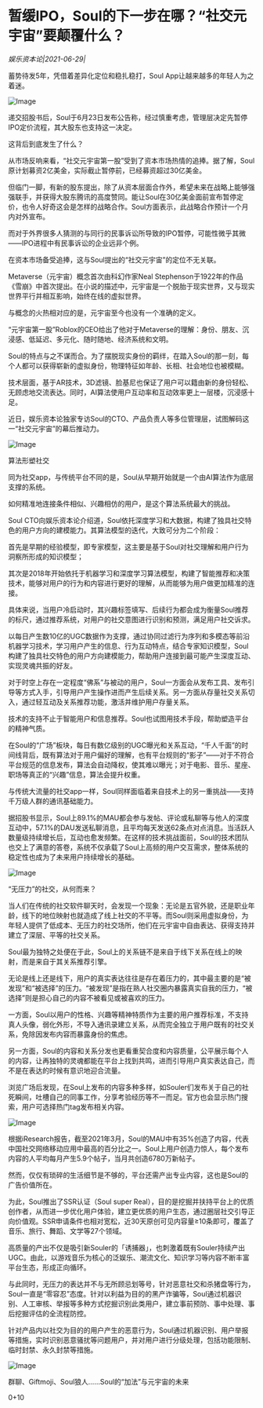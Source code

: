 # 暂缓IPO，Soul的下一步在哪？“社交元宇宙”要颠覆什么？

*娱乐资本论|2021-06-29|*

蓄势待发5年，凭借着差异化定位和稳扎稳打，Soul App让越来越多的年轻人为之着迷。

![Image](https://mmbiz.qpic.cn/mmbiz_png/jNZszpkibXxicYQNHsRk7ZyqlLWzSRZP66uRyndialvhJtGBL3VVhb80PGQt3BiaiaKMp5ib0CRFyWwB4TVRI88nqf2g/640?wx_fmt=png&tp=webp&wxfrom=5&wx_lazy=1&wx_co=1)

递交招股书后，Soul于6月23日发布公告称，经过慎重考虑，管理层决定先暂停IPO定价流程，其大股东也支持这一决定。

这背后到底发生了什么？

从市场反响来看，“社交元宇宙第一股”受到了资本市场热情的追捧。据了解，Soul原计划募资2亿美金，实际截止暂停前，已经募资超过30亿美金。

但临门一脚，有新的股东提出，除了从资本层面合作外，希望未来在战略上能够强强联手，并获得大股东腾讯的高度赞同。能让Soul在30亿美金面前宣布暂停定价，也令人好奇这会是怎样的战略合作。Soul方面表示，此战略合作预计一个月内对外宣布。

而对于外界很多人猜测的与同行的民事诉讼所导致的IPO暂停，可能性微乎其微——IPO进程中有民事诉讼的企业远非个例。

在资本市场备受追捧，这与Soul提出的“社交元宇宙”的定位不无关联。

Metaverse（元宇宙）概念首次由科幻作家Neal Stephenson于1922年的作品《雪崩》中首次提出。在小说的描述中，元宇宙是一个脱胎于现实世界，又与现实世界平行并相互影响，始终在线的虚拟世界。

与概念的火热相对应的是，元宇宙至今也没有一个准确的定义。

“元宇宙第一股”Roblox的CEO给出了他对于Metaverse的理解：身份、朋友、沉浸感、低延迟、多元化、随时随地、经济系统和文明。

Soul的特点与之不谋而合。为了摆脱现实身份的羁绊，在踏入Soul的那一刻，每个人都可以获得崭新的虚拟身份，物理特征如年龄、长相、社会地位也被模糊。

技术层面，基于AR技术，3D滤镜、脸基尼也保证了用户可以籍由新的身份轻松、无顾虑地交流表达。同时，AI算法使用户互动率和互动效率更上一层楼，沉浸感十足。

近日，娱乐资本论独家专访Soul的CTO、产品负责人等多位管理层，试图解码这一“社交元宇宙”的幕后推动力。

![Image](https://mmbiz.qpic.cn/mmbiz_png/jNZszpkibXx8r0eeusveAtyj98pKeBEz7tMuAmiadsyvAk4l30TZvmgP03RGX0iaosuL5yVawsdblYqeWUcOTHYoQ/640?wx_fmt=png&tp=webp&wxfrom=5&wx_lazy=1&wx_co=1)

算法形塑社交

同为社交app，与传统平台不同的是，Soul从早期开始就是一个由AI算法作为底层支撑的系统。

如何精准地连接条件相似、兴趣相仿的用户，是这个算法系统最大的挑战。

Soul CTO向娱乐资本论介绍道，Soul依托深度学习和大数据，构建了独具社交特色的用户方向的建模能力。其算法模型的迭代，大致可分为二个阶段：

首先是早期的经验模型，即专家模型，这主要是基于Soul对社交理解和用户行为洞察所形成的知识模型；

其次是2018年开始依托于机器学习和深度学习算法模型，构建了智能推荐和决策技术，能够对用户的行为和内容进行更好的理解，从而能够为用户做更加精准的连接。

具体来说，当用户冷启动时，其兴趣标签填写、后续行为都会成为衡量Soul推荐的标尺，通过推荐系统，对用户的社交意图进行识别和预测，满足用户社交诉求。

以每日产生数10亿的UGC数据作为支撑，通过协同过滤行为序列和多模态等前沿机器学习技术，学习用户产生的信息、行为互动特点，结合专家知识模型，Soul构建了独具社交特色的用户方向建模能力，帮助用户连接到最可能产生深度互动、实现灵魂共振的好友。

对于时空上存在一定程度“佛系”与被动的用户，Soul一方面会从发布工具、发布引导等方式入手，引导用户产生操作进而产生后续关系。另一方面从存量社交关系切入，通过轻互动及关系推荐功能，激活并维护用户存量关系。

技术的支持不止于智能用户和信息推荐。Soul也试图用技术手段，帮助塑造平台的精神气质。

在Soul的“广场”板块，每日有数亿级别的UGC曝光和关系互动，“千人千面”的时间线背后，既有算法对于用户偏好的理解，也有平台规则的“影子”——对于不符合平台规范的信息发布，算法会自动降权，使其难以曝光；对于电影、音乐、星座、职场等真正的“兴趣”信息，算法会提升权重。

与传统大流量的社交app一样，Soul同样面临着来自技术上的另一重挑战——支持千万级人群的通讯基础能力。

据招股书显示，Soul上89.1%的MAU都会参与发帖、评论或私聊等与他人的深度互动中，57.1%的DAU发送私聊消息，且平均每天发送62条点对点消息。当活跃人数量级持续增长后，互动也愈发频繁。在这样的技术挑战面前，Soul的技术团队也交上了满意的答卷，系统不仅承载了Soul上高频的用户交互需求，整体系统的稳定性也成为了未来用户持续增长的基础。

![Image](https://mmbiz.qpic.cn/mmbiz_png/jNZszpkibXx8r0eeusveAtyj98pKeBEz7ejDSZf97dAE3mMYqSpwDp0blV0YsOONibSOjLz8EycRV8uxj7xc8QIg/640?wx_fmt=png&tp=webp&wxfrom=5&wx_lazy=1&wx_co=1)

“无压力”的社交，从何而来？

当人们在传统的社交软件聊天时，会发现一个现象：无论是五官外貌，还是职业年龄，线下的地位映射也就造成了线上社交的不平等。而Soul则采用虚拟身份，为年轻人提供了低成本、无压力的社交场所，他们在元宇宙中自由表达、获得支持并建立了深层、平等的社交关系。

Soul最为独特之处便在于此，Soul上的关系链不是来自于线下关系在线上的映射，而是来自于其关系推荐引擎。

无论是线上还是线下，用户的真实表达往往是存在着压力的，其中最主要的是“被发现”和“被选择”的压力。“被发现”是指在熟人社交圈内暴露真实自我的压力，“被选择”则是担心自己的内容不被看见或被喜欢的压力。

一方面，Soul以用户的性格、兴趣等精神特质作为主要的用户推荐标准，不支持真人头像，弱化外形，不导入通讯录建立关系，从而完全独立于用户既有的社交关系，免除因发布内容而暴露身份的焦虑。

另一方面，Soul的内容和关系分发也更看重契合度和内容质量，公平展示每个人的内容，让再独特的灵魂都能在平台上找到共鸣，进而引导用户真实表达自己，而不是在表达的时候有意识地迎合流量。

浏览广场后发现，在Soul上发布的内容多种多样，如Souler们发布关于自己的社死瞬间，吐槽自己的同事工作，分享考验经历等不一而足。官方也会显示热门搜索，用户可选择热门tag发布相关内容。

![Image](https://mmbiz.qpic.cn/mmbiz_png/jNZszpkibXxicYQNHsRk7ZyqlLWzSRZP665vtsqU3fZM3C4Cia9YzzA9SgvFWZDY2pnIUmjT0SVz9AO6V8fm1jiaGw/640?wx_fmt=png&tp=webp&wxfrom=5&wx_lazy=1&wx_co=1)

根据iResearch报告，截至2021年3月，Soul的MAU中有35%创造了内容，代表中国社交网络移动应用中最高的百分比之一。Soul上用户创造力惊人，每个发布内容的人平均每月产生5.9个帖子，当月共创造6780万新帖子。

然而，仅仅有琐碎的生活细节是不够的，平台还需产出专业内容，这也是Soul的广告价值所在。

为此，Soul推出了SSR认证（Soul super Real），目的是挖掘并扶持平台上的优质创作者，从而进一步优化用户体验，建立更优质的用户生态，通过圈层社交引导正向价值观。SSR申请条件也相对宽松，近30天原创可见内容量≥10条即可，覆盖了音乐、旅行、舞蹈、文学等27个领域。

高质量的产出不仅是吸引新Souler的「诱捕器」，也刺激着既有Souler持续产出UGC。由此，以游戏音乐为核心的泛娱乐、潮流文化、知识学习等内容不断丰富平台生态，形成正向循环。

与此同时，无压力的表达并不与无所顾忌划等号，针对恶意社交和杀猪盘等行为，Soul一直是“零容忍”态度。针对以利益为目的的黑产诈骗等，Soul通过机器识别、人工审核、举报等多种方式挖掘识别此类用户，建立事前预防、事中处理、事后挖掘评估的全流程防控。

针对产品内以社交为目的的用户产生的恶意行为，Soul通过机器识别、用户举报等措施，实时识别恶意骚扰等问题用户，并对用户进行分级处理，包括功能限制、临时封禁、永久封禁等措施。

![Image](https://mmbiz.qpic.cn/mmbiz_png/jNZszpkibXx8r0eeusveAtyj98pKeBEz7gMbSIRF8ujdpJibC3CLgiaEEY6kJq4YuKUC4cv1ZG4kjEVEHhs35Zn3Q/640?wx_fmt=png&tp=webp&wxfrom=5&wx_lazy=1&wx_co=1)

群聊、Giftmoji、Soul狼人……Soul的“加法”与元宇宙的未来

0+10


